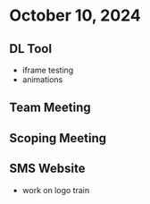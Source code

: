 # October 10, 2024

## DL Tool
- iframe testing
- animations

## Team Meeting

## Scoping Meeting

## SMS Website
- work on logo train